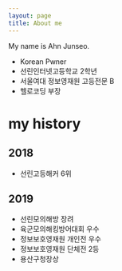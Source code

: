 ```yaml
---
layout: page
title: About me
---
```


My name is Ahn Junseo.

- Korean Pwner
- 선린인터넷고등학교 2학년
- 서울여대 정보영재원 고등전문 B
- 헬로코딩 부장
# my history

## 2018
  - 선린고등해커 6위
  
## 2019
  - 선린모의해방 장려
  - 육군모의해킹방어대회 우수
  - 정보보호영재원 개인전 우수
  - 정보보호영재원 단체전 2등
  - 용산구청장상
